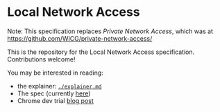 
# Local Network Access

Note: This specification replaces *Private Network Access*, which was at https://github.com/WICG/private-network-access/

This is the repository for the Local Network Access specification. Contributions
welcome!

You may be interested in reading:

- the explainer:
   [`./explainer.md`](https://github.com/WICG/local-network-access/blob/master/explainer.md)
- The spec (currently
  [here](https://wicg.github.io/local-network-access/))
- Chrome dev trial [blog
  post](https://developer.chrome.com/blog/local-network-access)


